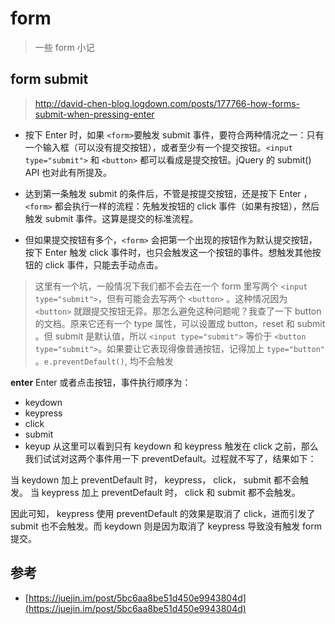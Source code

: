 # form

> 一些 form 小记

## form submit

> http://david-chen-blog.logdown.com/posts/177766-how-forms-submit-when-pressing-enter

- 按下 Enter 时，如果 `<form>`要触发 submit 事件，要符合两种情况之一：只有一个输入框（可以没有提交按钮），或者至少有一个提交按钮。`<input type="submit">` 和 `<button>` 都可以看成是提交按钮。jQuery 的 submit() API 也对此有所提及。

- 达到第一条触发 submit 的条件后，不管是按提交按钮，还是按下 Enter ，`<form>` 都会执行一样的流程：先触发按钮的 click 事件（如果有按钮），然后触发 submit 事件。这算是提交的标准流程。

- 但如果提交按钮有多个，`<form>` 会把第一个出现的按钮作为默认提交按钮，按下 Enter 触发 click 事件时，也只会触发这一个按钮的事件。想触发其他按钮的 click 事件，只能去手动点击。

>这里有一个坑，一般情况下我们都不会去在一个 form 里写两个 `<input type="submit">`，但有可能会去写两个 `<button>` 。这种情况因为 `<button>` 就跟提交按钮无异。那怎么避免这种问题呢？我查了一下 button 的文档。原来它还有一个 type 属性，可以设置成 button，reset 和 submit 。但 submit 是默认值，所以 `<input type="submit">` 等价于 `<button type="submit">`。如果要让它表现得像普通按钮，记得加上 `type="button"` 。`e.preventDefault()`, 均不会触发

**enter**
Enter 或者点击按钮，事件执行顺序为：

- keydown
- keypress
- click
- submit
- keyup
从这里可以看到只有 keydown 和 keypress 触发在 click 之前，那么我们试试对这两个事件用一下 preventDefault。过程就不写了，结果如下：

当 keydown 加上 preventDefault 时， keypress， click， submit 都不会触发。
当 keypress 加上 preventDefault 时， click 和 submit 都不会触发。

因此可知， keypress 使用 preventDefault 的效果是取消了 click，进而引发了 submit 也不会触发。而 keydown 则是因为取消了 keypress 导致没有触发 form 提交。

## 参考

- [https://juejin.im/post/5bc6aa8be51d450e9943804d](https://juejin.im/post/5bc6aa8be51d450e9943804d)